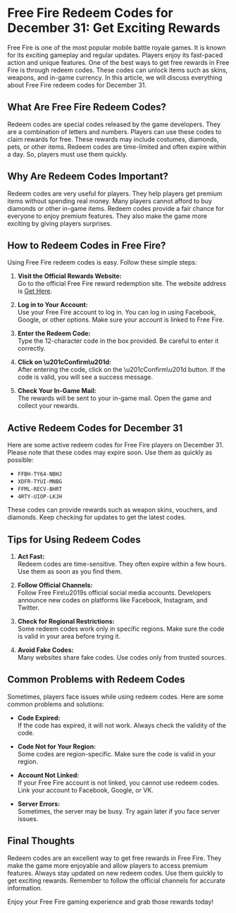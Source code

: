 # Free Fire Redeem Codes for December 31: Get Exciting Rewards

Free Fire is one of the most popular mobile battle royale games. It is known for its exciting gameplay and regular updates. Players enjoy its fast-paced action and unique features. One of the best ways to get free rewards in Free Fire is through redeem codes. These codes can unlock items such as skins, weapons, and in-game currency. In this article, we will discuss everything about Free Fire redeem codes for December 31.

## What Are Free Fire Redeem Codes?

Redeem codes are special codes released by the game developers. They are a combination of letters and numbers. Players can use these codes to claim rewards for free. These rewards may include costumes, diamonds, pets, or other items. Redeem codes are time-limited and often expire within a day. So, players must use them quickly.

## Why Are Redeem Codes Important?

Redeem codes are very useful for players. They help players get premium items without spending real money. Many players cannot afford to buy diamonds or other in-game items. Redeem codes provide a fair chance for everyone to enjoy premium features. They also make the game more exciting by giving players surprises.

## How to Redeem Codes in Free Fire?

Using Free Fire redeem codes is easy. Follow these simple steps:

1. **Visit the Official Rewards Website:**  
   Go to the official Free Fire reward redemption site. The website address is [Get Here](https://reward.ff.garena.com/).

2. **Log in to Your Account:**  
   Use your Free Fire account to log in. You can log in using Facebook, Google, or other options. Make sure your account is linked to Free Fire.

3. **Enter the Redeem Code:**  
   Type the 12-character code in the box provided. Be careful to enter it correctly.

4. **Click on \u201cConfirm\u201d:**  
   After entering the code, click on the \u201cConfirm\u201d button. If the code is valid, you will see a success message.

5. **Check Your In-Game Mail:**  
   The rewards will be sent to your in-game mail. Open the game and collect your rewards.

## Active Redeem Codes for December 31

Here are some active redeem codes for Free Fire players on December 31. Please note that these codes may expire soon. Use them as quickly as possible:

- `FFBH-TY64-NBHJ`
- `XDFR-TYUI-MNBG`
- `FFML-RECV-BHRT`
- `4RTY-UIOP-LKJH`

These codes can provide rewards such as weapon skins, vouchers, and diamonds. Keep checking for updates to get the latest codes.

## Tips for Using Redeem Codes

1. **Act Fast:**  
   Redeem codes are time-sensitive. They often expire within a few hours. Use them as soon as you find them.

2. **Follow Official Channels:**  
   Follow Free Fire\u2019s official social media accounts. Developers announce new codes on platforms like Facebook, Instagram, and Twitter.

3. **Check for Regional Restrictions:**  
   Some redeem codes work only in specific regions. Make sure the code is valid in your area before trying it.

4. **Avoid Fake Codes:**  
   Many websites share fake codes. Use codes only from trusted sources.

## Common Problems with Redeem Codes

Sometimes, players face issues while using redeem codes. Here are some common problems and solutions:

- **Code Expired:**  
  If the code has expired, it will not work. Always check the validity of the code.

- **Code Not for Your Region:**  
  Some codes are region-specific. Make sure the code is valid in your region.

- **Account Not Linked:**  
  If your Free Fire account is not linked, you cannot use redeem codes. Link your account to Facebook, Google, or VK.

- **Server Errors:**  
  Sometimes, the server may be busy. Try again later if you face server issues.

## Final Thoughts

Redeem codes are an excellent way to get free rewards in Free Fire. They make the game more enjoyable and allow players to access premium features. Always stay updated on new redeem codes. Use them quickly to get exciting rewards. Remember to follow the official channels for accurate information.

Enjoy your Free Fire gaming experience and grab those rewards today!
